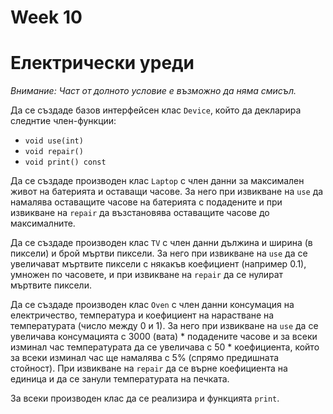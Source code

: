 # Week 10
# Електрически уреди

*Внимание: Част от долното условие е възможно да няма смисъл.*  

Да се създаде базов интерфейсен клас `Device`, който да декларира следнтие член-функции:  
  - `void use(int)`  
  - `void repair()`  
  - `void print() const`

Да се създаде производен клас `Laptop` с член данни за максимален живот на батерията и оставащи часове. За него при извикване на `use` да намалява оставащите часове на батерията с подадените и при извикване на `repair` да възстановява оставащите часове до максималните.

Да се създаде производен клас `TV` с член данни дължина и ширина (в пиксели) и брой мъртви пиксели. За него при извикване на `use` да се увеличават мъртвите пиксели с някакъв коефициент (например 0.1), умножен по часовете, и при извикване на `repair` да се нулират мъртвите пиксели.

Да се създаде производен клас `Oven` с член данни консумация на електричество, температура и коефициент на нарастване на температурата (число между 0 и 1). За него при извикване на `use` да се увеличава консумацията с 3000 (вата) * подадените часове и за всеки изминал час температурата да се увеличава с 50 * коефициента, който за всеки изминал час ще намалява с 5% (спрямо предишната стойност). При извикване на `repair` да се върне коефициента на единица и да се занули температурата на печката.

За всеки производен клас да се реализира и функцията `print`.